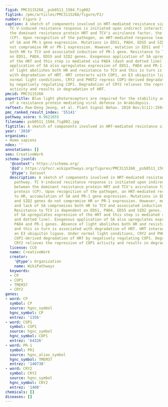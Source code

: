 ```yaml
---
figid: PMC3115268__psb0511_1504_fig002
figlink: /pmc/articles/PMC3115268/figure/F2/
number: Figure 2
caption: A sketch of components involved in HRT-mediated resistance signaling pathway.
  TC V-induced resistance response is initiated upon indirect interaction between
  the dominant resistance protein HRT and TCV's avirulence factor, the coat protein
  (CP). Upon recognition of the pathogen, an HRT-mediated response leads to HR, accumulation
  of SA and PR-1 gene expression. Mutations in EDS1, PAD4, EDS5 and SID2 genes do
  not compromise HR or PR-1 expression. However, mutation in EDS1 and lack of SA compromises
  both HR to TCV and associated induction of PR-1 gene. Resistance to TCV is dependent
  on EDS1, PAD4, EDS5 and SID2 genes. Exogenous application of SA upregulates expression
  of the HRT and this step is mediated via PAD4 (dash and dotted line). Exogenous
  application of SA also upregulates expression of EDS1, PAD4 and PR-1 genes. Absence
  of light abolishes both HR and resistance to TCV and this in turn is associated
  with degradation of HRT. HRT interacts with COP1, an E3 ubiquitin ligase. Under
  normal light conditions, CRY2 and PHOT2 repress COP1-derived degradation of HRT
  by negatively regulating COP1. Degradation of CRY2 relieves the repression of COP1
  activity and results in degradation of HRT.
pmcid: PMC3115268
papertitle: Blue light photoreceptors are required for the stability and function
  of a resistance protein mediating viral defense in Arabidopsis.
reftext: Rae-Dong Jeong, et al. Plant Signal Behav. 2010 Nov;5(11):1504-1509.
pmc_ranked_result_index: '55141'
pathway_score: 0.9621655
filename: psb0511_1504_fig002.jpg
figtitle: A sketch of components involved in HRT-mediated resistance signaling pathway
year: '2010'
organisms:
- Homo sapiens
ndex: ''
annotations: []
seo: CreativeWork
schema-jsonld:
  '@context': https://schema.org/
  '@id': https://pfocr.wikipathways.org/figures/PMC3115268__psb0511_1504_fig002.html
  '@type': Dataset
  description: A sketch of components involved in HRT-mediated resistance signaling
    pathway. TC V-induced resistance response is initiated upon indirect interaction
    between the dominant resistance protein HRT and TCV's avirulence factor, the coat
    protein (CP). Upon recognition of the pathogen, an HRT-mediated response leads
    to HR, accumulation of SA and PR-1 gene expression. Mutations in EDS1, PAD4, EDS5
    and SID2 genes do not compromise HR or PR-1 expression. However, mutation in EDS1
    and lack of SA compromises both HR to TCV and associated induction of PR-1 gene.
    Resistance to TCV is dependent on EDS1, PAD4, EDS5 and SID2 genes. Exogenous application
    of SA upregulates expression of the HRT and this step is mediated via PAD4 (dash
    and dotted line). Exogenous application of SA also upregulates expression of EDS1,
    PAD4 and PR-1 genes. Absence of light abolishes both HR and resistance to TCV
    and this in turn is associated with degradation of HRT. HRT interacts with COP1,
    an E3 ubiquitin ligase. Under normal light conditions, CRY2 and PHOT2 repress
    COP1-derived degradation of HRT by negatively regulating COP1. Degradation of
    CRY2 relieves the repression of COP1 activity and results in degradation of HRT.
  license: CC0
  name: CreativeWork
  creator:
    '@type': Organization
    name: WikiPathways
  keywords:
  - CP
  - COP1
  - TMEM37
  - CRY2
genes:
- word: CP
  symbol: CP
  source: hgnc_symbol
  hgnc_symbol: CP
  entrez: '1356'
- word: COP1
  symbol: COP1
  source: hgnc_symbol
  hgnc_symbol: COP1
  entrez: '64326'
- word: PR-1
  symbol: PR1
  source: hgnc_alias_symbol
  hgnc_symbol: TMEM37
  entrez: '140738'
- word: CRY2
  symbol: CRY2
  source: hgnc_symbol
  hgnc_symbol: CRY2
  entrez: '1408'
chemicals: []
diseases: []
---
```

